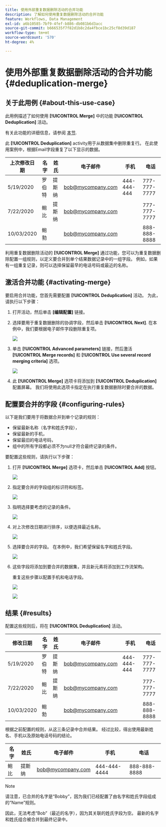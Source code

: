 ```yaml
---
title: 使用外部重复数据删除活动的合并功能
description: 了解如何使用重复数据删除活动的合并功能
feature: Workflows, Data Management
exl-id: a6b10585-7bf9-4fef-b886-db081b6d3acc
source-git-commit: b666535f7f82d1b8c2da4fbce1bc25cf8d39d187
workflow-type: tm+mt
source-wordcount: '570'
ht-degree: 4%

---
```


# 使用外部重复数据删除活动的合并功能 {#deduplication-merge}



## 关于此用例 {#about-this-use-case}

此用例描述了如何使用 **[!UICONTROL Merge]** 中的功能 **[!UICONTROL Deduplication]** 活动。

有关此功能的详细信息，请参阅 [本节](deduplication.md#merging-fields-into-single-record).

此 **[!UICONTROL Deduplication]** activity用于从数据集中删除重复行。 在此使用案例中，根据Email字段重复了以下显示的数据。

| 上次修改日期 | 名字 | 姓氏 | 电子邮件 | 手机 | 电话 |
|-----|------------|-----------|-------|--------------|------|
| 5/19/2020 | 罗伯特 | 提斯纳 | bob@mycompany.com | 444-444-444 | 777-777-7777 |
| 7/22/2020 | 鲍比 | 提斯纳 | bob@mycompany.com | | 777-777-7777 |
| 10/03/2020 | 鲍勃 |  | bob@mycompany.com | | 888-888-8888 |

利用重复数据删除活动的 **[!UICONTROL Merge]** 通过功能，您可以为重复数据删除配置一组规则，以定义要合并到单个结果数据记录中的一组字段。 例如，如果有一组重复记录，则可以选择保留最早的电话号码或最近的名称。

## 激活合并功能 {#activating-merge}


要启用合并功能，您首先需要配置 **[!UICONTROL Deduplication]** 活动。 为此，请执行以下步骤：

1. 打开活动，然后单击 **[编辑配置]** 链接。

1. 选择要用于重复数据删除的协调字段，然后单击 **[!UICONTROL Next]**. 在本例中，我们要根据电子邮件字段删除重复项。

   ![](assets/uc_merge_edit.png)

1. 单击 **[!UICONTROL Advanced parameters]** 链接，然后激活 **[!UICONTROL Merge records]** 和 **[!UICONTROL Use several record merging criteria]** 选项。

   ![](assets/uc_merge_advanced_parameters.png)

1. 此 **[!UICONTROL Merge]** 选项卡将添加到 **[!UICONTROL Deduplication]** 配置屏幕。 我们将使用此选项卡指定在执行重复数据删除时要合并的数据。

## 配置要合并的字段 {#configuring-rules}

以下是我们要用于将数据合并到单个记录的规则：

* 保留最新名称（名字和姓氏字段），
* 保留最新的手机，
* 保留最旧的电话号码，
* 组中的所有字段都必须不为null才符合最终记录的条件。

要配置这些规则，请执行以下步骤：

1. 打开 **[!UICONTROL Merge]** 选项卡，然后单击 **[!UICONTROL Add]** 按钮。

   ![](assets/uc_merge_add.png)

1. 指定要合并的字段组的标识符和标签。

   ![](assets/uc_merge_identifier.png)

1. 指明选择要考虑的记录的条件。

   ![](assets/uc_merge_filter.png)

1. 对上次修改日期进行排序，以便选择最近名称。

   ![](assets/uc_merge_sort.png)

1. 选择要合并的字段。 在本例中，我们希望保留名字和姓氏字段。

   ![](assets/uc_merge_keep.png)

1. 这些字段将添加到要合并的数据集，并且新元素将添加到工作流架构。

   重复这些步骤以配置手机和电话字段。

   ![](assets/dedup8.png)

   ![](assets/dedup9.png)

## 结果 {#results}

配置这些规则后，将在 **[!UICONTROL Deduplication]** 活动。

| 修改日期 | 名字 | 姓氏 | 电子邮件 | 手机 | 电话 |
|-----|------------|-----------|-------|--------------|------|
| 5/19/2020 | 罗伯特 | 提斯纳 | bob@mycompany.com | 444-444-444 | 777-777-7777 |
| 7/22/2020 | 鲍比 | 提斯纳 | bob@mycompany.com | | 777-777-7777 |
| 10/03/2020 | 鲍勃 |  | bob@mycompany.com | | 888-888-8888 |

根据之前配置的规则，从这三条记录中合并结果。 经过比较，得出使用最新姓名、手机以及原始电话号码的结论。

| 名字 | 姓氏 | 电子邮件 | 手机 | 电话 |
|------------|-----------|-------|--------------|------|
| 鲍比 | 提斯纳 | bob@mycompany.com | 444-444-4444 | 888-888-8888 |

>[!NOTE]
>
> 请注意，已合并的名字是“Bobby”，因为我们已经配置了由名字和姓氏字段组成的“Name”规则。
>
>因此，无法考虑“Bob”（最近的名字），因为其关联的姓氏字段为空。 最新的名字和姓氏组合被合并到最终记录中。

